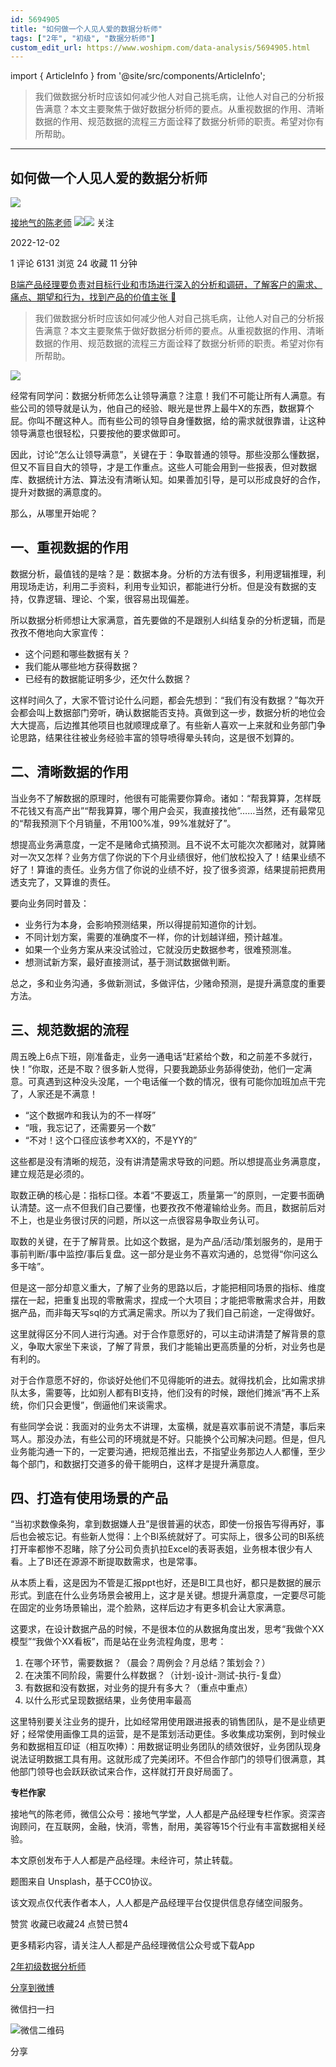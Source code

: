 ```yaml
---
id: 5694905
title: "如何做一个人见人爱的数据分析师"
tags: ["2年", "初级", "数据分析师"]
custom_edit_url: https://www.woshipm.com/data-analysis/5694905.html
---
```

import { ArticleInfo } from '@site/src/components/ArticleInfo';

<ArticleInfo
    author="接地气的陈老师"
    authorLink="https://www.woshipm.com/u/773891"
    published="2022-12-02"
    views={6131}
    comments={1}
    collects={24}
/>

> 我们做数据分析时应该如何减少他人对自己挑毛病，让他人对自己的分析报告满意？本文主要聚焦于做好数据分析师的要点。从重视数据的作用、清晰数据的作用、规范数据的流程三方面诠释了数据分析师的职责。希望对你有所帮助。

---

## 如何做一个人见人爱的数据分析师

[![](https://image.woshipm.com/wp-files/2019/08/0GkAbc8ZooEsibtWEUNO.png!/both/72x72)](https://www.woshipm.com/u/773891)

[接地气的陈老师](https://www.woshipm.com/u/773891) ![](https://static.woshipm.com/tag/1121_1@2x.png)![](https://static.woshipm.com/tag/2103_1@2x.png) 关注

2022-12-02

1 评论 6131 浏览 24 收藏 11 分钟

[B端产品经理要负责对目标行业和市场进行深入的分析和调研，了解客户的需求、痛点、期望和行为，找到产品的价值主张 🔗](https://ke.qidianla.com/courses/bcpm)

> 我们做数据分析时应该如何减少他人对自己挑毛病，让他人对自己的分析报告满意？本文主要聚焦于做好数据分析师的要点。从重视数据的作用、清晰数据的作用、规范数据的流程三方面诠释了数据分析师的职责。希望对你有所帮助。

![](https://image.woshipm.com/wp-files/2022/12/YJUGRWrAvmgQW7ZVBYFN.jpg)

经常有同学问：数据分析师怎么让领导满意？注意！我们不可能让所有人满意。有些公司的领导就是认为，他自己的经验、眼光是世界上最牛X的东西，数据算个屁。你叫不醒这种人。而有些公司的领导自身懂数据，给的需求就很靠谱，让这种领导满意也很轻松，只要按他的要求做即可。

因此，讨论“怎么让领导满意”，关键在于：争取普通的领导。那些没那么懂数据，但又不盲目自大的领导，才是工作重点。这些人可能会用到一些报表，但对数据库、数据统计方法、算法没有清晰认知。如果善加引导，是可以形成良好的合作，提升对数据的满意度的。

那么，从哪里开始呢？

## 一、重视数据的作用

数据分析，最值钱的是啥？是：数据本身。分析的方法有很多，利用逻辑推理，利用现场走访，利用二手资料，利用专业知识，都能进行分析。但是没有数据的支持，仅靠逻辑、理论、个案，很容易出现偏差。

所以数据分析师想让大家满意，首先要做的不是跟别人纠结复杂的分析逻辑，而是孜孜不倦地向大家宣传：

*   这个问题和哪些数据有关？
*   我们能从哪些地方获得数据？
*   已经有的数据能证明多少，还欠什么数据？

这样时间久了，大家不管讨论什么问题，都会先想到：“我们有没有数据？”每次开会都会叫上数据部门旁听，确认数据能否支持。真做到这一步，数据分析的地位会大大提高，后边推其他项目也就顺理成章了。有些新人喜欢一上来就和业务部门争论思路，结果往往被业务经验丰富的领导喷得晕头转向，这是很不划算的。

## 二、清晰数据的作用

当业务不了解数据的原理时，他很有可能需要你算命。诸如：“帮我算算，怎样既不花钱又有高产出”“帮我算算，哪个用户会买，我直接找他”……当然，还有最常见的“帮我预测下个月销量，不用100%准，99%准就好了”。

想提高业务满意度，一定不是赌命式搞预测。且不说不太可能次次都赌对，就算赌对一次又怎样？业务方信了你说的下个月业绩很好，他们放松投入了！结果业绩不好了！算谁的责任。业务方信了你说的业绩不好，投了很多资源，结果提前把费用透支完了，又算谁的责任。

要向业务同时普及：

*   业务行为本身，会影响预测结果，所以得提前知道你的计划。
*   不同计划方案，需要的准确度不一样，你的计划越详细，预计越准。
*   如果一个业务方案从来没试验过，它就没历史数据参考，很难预测准。
*   想测试新方案，最好直接测试，基于测试数据做判断。

总之，多和业务沟通，多做新测试，多做评估，少赌命预测，是提升满意度的重要方法。

## 三、规范数据的流程

周五晚上6点下班，刚准备走，业务一通电话“赶紧给个数，和之前差不多就行，快！”你取，还是不取？很多新人觉得，只要我跪舔业务舔得使劲，他们一定满意。可真遇到这种没头没尾，一个电话催一个数的情况，很有可能你加班加点干完了，人家还是不满意！

*   “这个数据咋和我认为的不一样呀”
*   “哦，我忘记了，还需要另一个数”
*   “不对！这个口径应该参考XX的，不是YY的”

这些都是没有清晰的规范，没有讲清楚需求导致的问题。所以想提高业务满意度，建立规范是必须的。

取数正确的核心是：指标口径。本着“不要返工，质量第一”的原则，一定要书面确认清楚。这一点不但我们自己要懂，也要孜孜不倦灌输给业务。而且，数据前后对不上，也是业务很讨厌的问题，所以这一点很容易争取业务认可。

取数的关键，在于了解背景。比如这个数据，是为产品/活动/策划服务的，是用于事前判断/事中监控/事后复盘。这一部分是业务不喜欢沟通的，总觉得“你问这么多干啥”。

但是这一部分却意义重大，了解了业务的思路以后，才能把相同场景的指标、维度摆在一起，把重复出现的零散需求，捏成一个大项目；才能把零散需求合并，用数据产品，而非每天写sql的方式满足需求。所以为了我们自己前途，一定得做好。

这里就得区分不同人进行沟通。对于合作意愿好的，可以主动讲清楚了解背景的意义，争取大家坐下来谈，了解了背景，我们才能输出更高质量的分析，对业务也是有利的。

对于合作意愿不好的，你谈好处他们不见得能听的进去。就得找机会，比如需求排队太多，需要等，比如别人都有BI支持，他们没有的时候，跟他们摊派“再不上系统，你们只会更慢”，倒逼他们来谈需求。

有些同学会说：我面对的业务太不讲理，太蛮横，就是喜欢事前说不清楚，事后来骂人。那没办法，有些公司的环境就是不好。只能换个公司解决问题。但是，但凡业务能沟通一下的，一定要沟通，把规范推出去，不指望业务那边人人都懂，至少每个部门，和数据打交道多的骨干能明白，这样才是提升满意度。

## 四、打造有使用场景的产品

“当初求数像条狗，拿到数据嫌人丑”是很普遍的状态，即使一份报告写得再好，事后也会被忘记。有些新人觉得：上个BI系统就好了。可实际上，很多公司的BI系统打开率都惨不忍睹，除了分公司负责扒拉Excel的表哥表姐，业务根本很少有人看。上了BI还在源源不断提取数需求，也是常事。

从本质上看，这是因为不管是汇报ppt也好，还是BI工具也好，都只是数据的展示形式。到底在什么业务场景会被用上，这才是关键。想提升满意度，一定要尽可能在固定的业务场景输出，混个脸熟，这样后边才有更多机会让大家满意。

这要求，在设计数据产品的时候，不是很本位的从数据角度出发，思考“我做个XX模型”“我做个XX看板”，而是站在业务流程角度，思考：

1.  在哪个环节，需要数据？（晨会？周例会？月总结？策划会？）
2.  在决策不同阶段，需要什么样数据？（计划-设计-测试-执行-复盘）
3.  有数据和没有数据，对业务的提升有多大？（重点中重点）
4.  以什么形式呈现数据结果，业务使用率最高

这里特别要关注业务的提升，比如经常用使用跟进报表的销售团队，是不是业绩更好；经常使用画像工具的运营，是不是策划活动更佳。多收集成功案例，到时候业务和数据相互印证（相互吹捧）：用数据证明业务团队的绩效很好，业务团队现身说法证明数据工具有用。这就形成了完美闭环。不但合作部门的领导们很满意，其他部门领导也会跃跃欲试来合作，这样就打开良好局面了。

**专栏作家**

接地气的陈老师，微信公众号：接地气学堂，人人都是产品经理专栏作家。资深咨询顾问，在互联网，金融，快消，零售，耐用，美容等15个行业有丰富数据相关经验。

本文原创发布于人人都是产品经理。未经许可，禁止转载。

题图来自 Unsplash，基于CC0协议。

该文观点仅代表作者本人，人人都是产品经理平台仅提供信息存储空间服务。

赞赏 收藏已收藏24 点赞已赞4

更多精彩内容，请关注人人都是产品经理微信公众号或下载App

[2年](https://www.woshipm.com/tag/2%e5%b9%b4)[初级](https://www.woshipm.com/tag/%e5%88%9d%e7%ba%a7)[数据分析师](https://www.woshipm.com/tag/%e6%95%b0%e6%8d%ae%e5%88%86%e6%9e%90%e5%b8%88)

[分享到微博](https://service.weibo.com/share/share.php?appkey=2775287854&title=如何做一个人见人爱的数据分析师&url=https://www.woshipm.com/data-analysis/5694905.html&pic=https://image.woshipm.com/wp-files/2022/12/YJUGRWrAvmgQW7ZVBYFN.jpg)

微信扫一扫

![微信二维码](https://api.pwmqr.com/qrcode/create/?url=https://www.woshipm.com/data-analysis/5694905.html)

分享